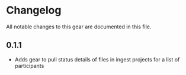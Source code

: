 # Changelog

All notable changes to this gear are documented in this file.

## 0.1.1

* Adds gear to pull status details of files in ingest projects for a list of participants
